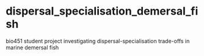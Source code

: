 # dispersal_specialisation_demersal_fish
bio451 student project investigating dispersal-specialisation trade-offs in marine demersal fish
